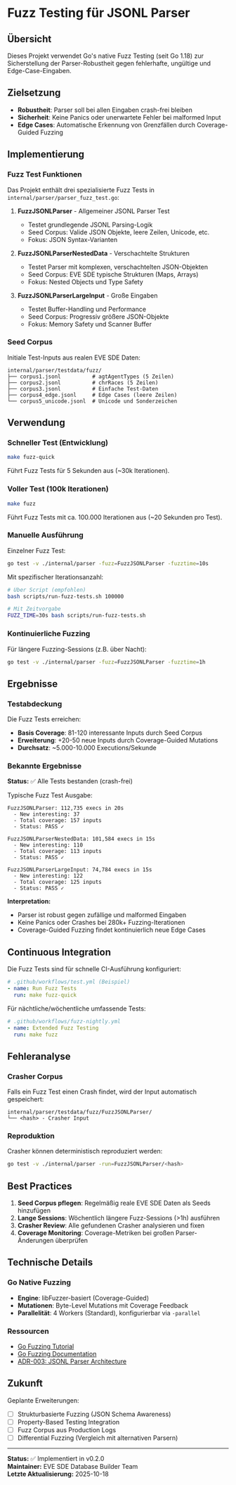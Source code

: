 # Fuzz Testing für JSONL Parser

## Übersicht

Dieses Projekt verwendet Go's native Fuzz Testing (seit Go 1.18) zur Sicherstellung der Parser-Robustheit gegen fehlerhafte, ungültige und Edge-Case-Eingaben.

## Zielsetzung

- **Robustheit**: Parser soll bei allen Eingaben crash-frei bleiben
- **Sicherheit**: Keine Panics oder unerwartete Fehler bei malformed Input
- **Edge Cases**: Automatische Erkennung von Grenzfällen durch Coverage-Guided Fuzzing

## Implementierung

### Fuzz Test Funktionen

Das Projekt enthält drei spezialisierte Fuzz Tests in `internal/parser/parser_fuzz_test.go`:

1. **FuzzJSONLParser** - Allgemeiner JSONL Parser Test
   - Testet grundlegende JSONL Parsing-Logik
   - Seed Corpus: Valide JSON Objekte, leere Zeilen, Unicode, etc.
   - Fokus: JSON Syntax-Varianten

2. **FuzzJSONLParserNestedData** - Verschachtelte Strukturen
   - Testet Parser mit komplexen, verschachtelten JSON-Objekten
   - Seed Corpus: EVE SDE typische Strukturen (Maps, Arrays)
   - Fokus: Nested Objects und Type Safety

3. **FuzzJSONLParserLargeInput** - Große Eingaben
   - Testet Buffer-Handling und Performance
   - Seed Corpus: Progressiv größere JSON-Objekte
   - Fokus: Memory Safety und Scanner Buffer

### Seed Corpus

Initiale Test-Inputs aus realen EVE SDE Daten:

```
internal/parser/testdata/fuzz/
├── corpus1.jsonl          # agtAgentTypes (5 Zeilen)
├── corpus2.jsonl          # chrRaces (5 Zeilen)
├── corpus3.jsonl          # Einfache Test-Daten
├── corpus4_edge.jsonl     # Edge Cases (leere Zeilen)
└── corpus5_unicode.jsonl  # Unicode und Sonderzeichen
```

## Verwendung

### Schneller Test (Entwicklung)

```bash
make fuzz-quick
```

Führt Fuzz Tests für 5 Sekunden aus (~30k Iterationen).

### Voller Test (100k Iterationen)

```bash
make fuzz
```

Führt Fuzz Tests mit ca. 100.000 Iterationen aus (~20 Sekunden pro Test).

### Manuelle Ausführung

Einzelner Fuzz Test:

```bash
go test -v ./internal/parser -fuzz=FuzzJSONLParser -fuzztime=10s
```

Mit spezifischer Iterationsanzahl:

```bash
# Über Script (empfohlen)
bash scripts/run-fuzz-tests.sh 100000

# Mit Zeitvorgabe
FUZZ_TIME=30s bash scripts/run-fuzz-tests.sh
```

### Kontinuierliche Fuzzing

Für längere Fuzzing-Sessions (z.B. über Nacht):

```bash
go test -v ./internal/parser -fuzz=FuzzJSONLParser -fuzztime=1h
```

## Ergebnisse

### Testabdeckung

Die Fuzz Tests erreichen:
- **Basis Coverage**: 81-120 interessante Inputs durch Seed Corpus
- **Erweiterung**: +20-50 neue Inputs durch Coverage-Guided Mutations
- **Durchsatz**: ~5.000-10.000 Executions/Sekunde

### Bekannte Ergebnisse

**Status:** ✅ Alle Tests bestanden (crash-frei)

Typische Fuzz Test Ausgabe:

```
FuzzJSONLParser: 112,735 execs in 20s
  - New interesting: 37
  - Total coverage: 157 inputs
  - Status: PASS ✓

FuzzJSONLParserNestedData: 101,584 execs in 15s
  - New interesting: 110  
  - Total coverage: 113 inputs
  - Status: PASS ✓

FuzzJSONLParserLargeInput: 74,784 execs in 15s
  - New interesting: 122
  - Total coverage: 125 inputs
  - Status: PASS ✓
```

**Interpretation:**
- Parser ist robust gegen zufällige und malformed Eingaben
- Keine Panics oder Crashes bei 280k+ Fuzzing-Iterationen
- Coverage-Guided Fuzzing findet kontinuierlich neue Edge Cases

## Continuous Integration

Die Fuzz Tests sind für schnelle CI-Ausführung konfiguriert:

```yaml
# .github/workflows/test.yml (Beispiel)
- name: Run Fuzz Tests
  run: make fuzz-quick
```

Für nächtliche/wöchentliche umfassende Tests:

```yaml
# .github/workflows/fuzz-nightly.yml
- name: Extended Fuzz Testing
  run: make fuzz
```

## Fehleranalyse

### Crasher Corpus

Falls ein Fuzz Test einen Crash findet, wird der Input automatisch gespeichert:

```
internal/parser/testdata/fuzz/FuzzJSONLParser/
└── <hash> - Crasher Input
```

### Reproduktion

Crasher können deterministisch reproduziert werden:

```bash
go test -v ./internal/parser -run=FuzzJSONLParser/<hash>
```

## Best Practices

1. **Seed Corpus pflegen**: Regelmäßig reale EVE SDE Daten als Seeds hinzufügen
2. **Lange Sessions**: Wöchentlich längere Fuzz-Sessions (>1h) ausführen
3. **Crasher Review**: Alle gefundenen Crasher analysieren und fixen
4. **Coverage Monitoring**: Coverage-Metriken bei großen Parser-Änderungen überprüfen

## Technische Details

### Go Native Fuzzing

- **Engine**: libFuzzer-basiert (Coverage-Guided)
- **Mutationen**: Byte-Level Mutations mit Coverage Feedback
- **Parallelität**: 4 Workers (Standard), konfigurierbar via `-parallel`

### Ressourcen

- [Go Fuzzing Tutorial](https://go.dev/doc/tutorial/fuzz)
- [Go Fuzzing Documentation](https://go.dev/security/fuzz/)
- [ADR-003: JSONL Parser Architecture](../docs/adr/ADR-003-jsonl-parser-architecture.md)

## Zukunft

Geplante Erweiterungen:

- [ ] Strukturbasierte Fuzzing (JSON Schema Awareness)
- [ ] Property-Based Testing Integration
- [ ] Fuzz Corpus aus Production Logs
- [ ] Differential Fuzzing (Vergleich mit alternativen Parsern)

---

**Status:** ✅ Implementiert in v0.2.0  
**Maintainer:** EVE SDE Database Builder Team  
**Letzte Aktualisierung:** 2025-10-18
